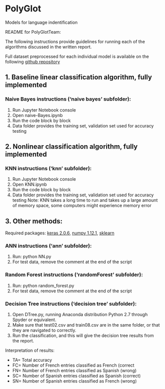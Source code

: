 # PolyGlot
Models for language indentification

README for PolyGlotTeam:

The following instructions provide guidelines for running each of the algorithms discussed in the written report. 

Full dataset preprocessed for each individual model is available on the following [github repository](https://github.com/saberkid/PolyGlot/tree/master)

## 1. Baseline linear classification algorithm, fully implemented
### Naive Bayes instructions (‘naive bayes’ subfolder):
1.	Run Jupyter Notebook console
2.	Open naive-Bayes.ipynb
3.	Run the code block by block 
4.	Data folder provides the training set, validation set used for accuracy testing

## 2. Nonlinear classification algorithm, fully implemented
### KNN instructions (‘knn’ subfolder):
1.	Run Jupyter Notebook console
2.	Open KNN.ipynb
3.	Run the code block by block 
4.	Data folder provides the training set, validation set used for accuracy testing
Note: KNN takes a long time to run and takes up a large amount of memory space, some computers might experience memory error

## 3. Other methods: 
Required packages: [keras 2.0.6](https://keras.io/), [numpy 1.12.1](http://www.numpy.org/), [sklearn](http://scikit-learn.org/stable/) 
### ANN instructions (‘ann’ subfolder):
1.	Run: python NN.py
2.	For test data, remove the comment at the end of the script

### Random Forest instructions (‘randomForest’ subfolder):
1.	Run: python random_forest.py
2.	For test data, remove the comment at the end of the script

### Decision Tree instructions (‘decision tree’ subfolder):
1.	Open DTree.py, running Anaconda distribution Python 2.7 through Spyder or equivalent.
2.	Make sure that test02.csv and train08.csv are in the same folder, or that they are navigated to correctly. 
3.	Run the classification, and this will give the decision tree results from the report.

Interpretation of results:
* TA= Total accuracy
* FC= Number of French entries classified as French (correct
* FN= Number of French entries classified as Spanish (wrong)
* SC= Number of Spanish entries classified as Spanish (correct)
* SN= Number of Spanish entries classified as French (wrong)
